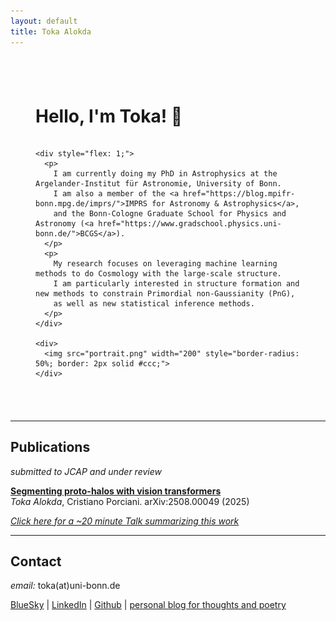 ```yaml
---
layout: default
title: Toka Alokda
---
```


<!-- Hero section with background image -->
<div class="hero" style="padding: 40px; border-radius: 10px;">

  # Hello, I'm Toka! 👋

  <div style="display: flex; align-items: flex-start; gap: 20px; margin-top: 20px;">

    <div style="flex: 1;">
      <p>
        I am currently doing my PhD in Astrophysics at the Argelander-Institut für Astronomie, University of Bonn. 
        I am also a member of the <a href="https://blog.mpifr-bonn.mpg.de/imprs/">IMPRS for Astronomy & Astrophysics</a>, 
        and the Bonn-Cologne Graduate School for Physics and Astronomy (<a href="https://www.gradschool.physics.uni-bonn.de/">BCGS</a>).
      </p>
      <p>
        My research focuses on leveraging machine learning methods to do Cosmology with the large-scale structure. 
        I am particularly interested in structure formation and new methods to constrain Primordial non-Gaussianity (PnG), 
        as well as new statistical inference methods.
      </p>
    </div>

    <div>
      <img src="portrait.png" width="200" style="border-radius: 50%; border: 2px solid #ccc;">
    </div>

  </div>

</div>

---

## Publications

*submitted to JCAP and under review*

**[Segmenting proto-halos with vision transformers](https://arxiv.org/abs/2508.00049)**  
*Toka Alokda*, Cristiano Porciani. arXiv:2508.00049 (2025)

[*Click here for a ~20 minute Talk summarizing this work*](https://videos.univ-grenoble-alpes.fr/video/33651-2025_07_24_16_11_toka-alokda/)

---

## Contact

*email:* toka(at)uni-bonn.de

[BlueSky](https://bsky.app/profile/astrotoka.bsky.social) | [LinkedIn](https://www.linkedin.com/in/tokaalokda) | [Github](https://github.com/tokaalokda) | [personal blog for thoughts and poetry](https://singularit.home.blog/)
